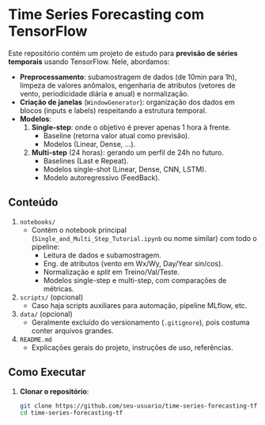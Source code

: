 # Time Series Forecasting com TensorFlow

Este repositório contém um projeto de estudo para **previsão de séries temporais** usando TensorFlow. Nele, abordamos:

- **Preprocessamento**: subamostragem de dados (de 10min para 1h), limpeza de valores anômalos, engenharia de atributos (vetores de vento, periodicidade diária e anual) e normalização.
- **Criação de janelas** (`WindowGenerator`): organização dos dados em blocos (inputs e labels) respeitando a estrutura temporal.
- **Modelos**:
  1. **Single-step**: onde o objetivo é prever apenas 1 hora à frente.
     - Baseline (retorna valor atual como previsão).
     - Modelos (Linear, Dense, …).
  2. **Multi-step** (24 horas): gerando um perfil de 24h no futuro.
     - Baselines (Last e Repeat).
     - Modelos single-shot (Linear, Dense, CNN, LSTM).
     - Modelo autoregressivo (FeedBack).

## Conteúdo

1. `notebooks/`
   - Contém o notebook principal (`Single_and_Multi_Step_Tutorial.ipynb` ou nome similar) com todo o pipeline:
     - Leitura de dados e subamostragem.
     - Eng. de atributos (vento em Wx/Wy, Day/Year sin/cos).
     - Normalização e *split* em Treino/Val/Teste.
     - Modelos single-step e multi-step, com comparações de métricas.
2. `scripts/` (opcional)
   - Caso haja scripts auxiliares para automação, pipeline MLflow, etc.
3. `data/` (opcional)
   - Geralmente excluído do versionamento (`.gitignore`), pois costuma conter arquivos grandes.
4. `README.md`
   - Explicações gerais do projeto, instruções de uso, referências.

## Como Executar

1. **Clonar o repositório**:
   ```bash
   git clone https://github.com/seu-usuario/time-series-forecasting-tf.git
   cd time-series-forecasting-tf
